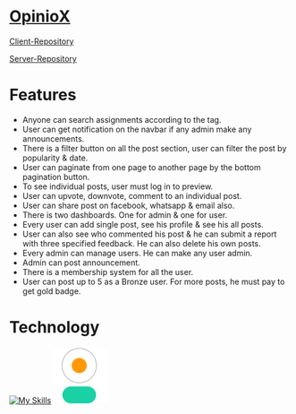 # [OpinioX](https://opinifyx-assignment.web.app/)

[Client-Repository](https://github.com/azzizulhakim810/opiniox-client)

[Server-Repository](https://github.com/azzizulhakim810/opiniox-server)


# Features

* Anyone can search assignments according to the tag.
* User can get notification on the navbar if any admin make any announcements.
* There is a filter button on all the post section, user can filter the post by popularity & date.
* User can paginate from one page to another page by the bottom pagination button.
* To see individual posts, user must log in to preview.
* User can upvote, downvote, comment to an individual post.
* User can share post on facebook, whatsapp & email also.
* There is two dashboards. One for admin & one for user.
* Every user can add single post, see his profile & see his all posts.
* User can also see who commented his post & he can submit a report with three specified feedback. He can also delete his own posts.
* Every admin can manage users. He can make any user admin.
* Admin can post announcement.
* There is a membership system for all the user.
* User can post up to 5 as a Bronze user. For more posts, he must pay to get gold badge.

# Technology

[![My Skills](https://skillicons.dev/icons?i=vite,react,tailwind,nodejs,express)](https://skillicons.dev)![alt text](https://raw.githubusercontent.com/azzizulhakim810/opiniox-client/5b03320751c329a0bee44462a0d048f3adb84117/public/daisyui(50).svg)